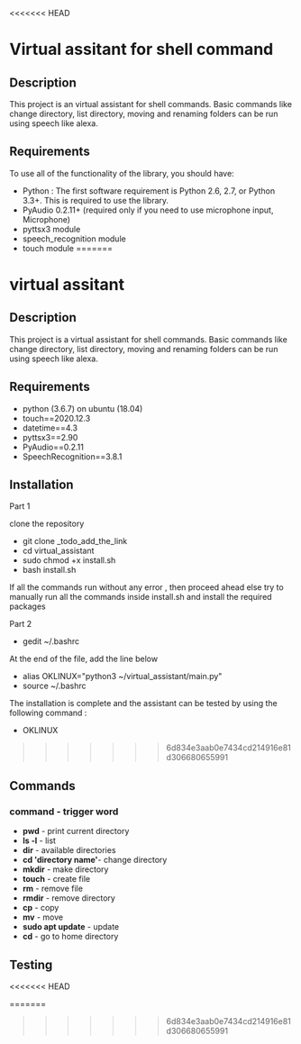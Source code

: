 <<<<<<< HEAD
# Virtual assitant for shell command

## Description
This project is an virtual assistant for shell commands. Basic commands like change directory, list directory, moving and renaming folders can be run using speech like alexa. 

## Requirements

To use all of the functionality of the library, you should have:
- Python : The first software requirement is Python 2.6, 2.7, or Python 3.3+. This is required to use the library.
- PyAudio 0.2.11+ (required only if you need to use microphone input, Microphone)
- pyttsx3 module 
- speech_recognition module 
- touch module 
=======
# virtual assitant

## Description
This project is a virtual assistant for shell commands. Basic commands like change directory, list directory, moving and renaming folders can be run using speech like alexa. 

## Requirements

- python (3.6.7) on ubuntu (18.04)
- touch==2020.12.3
- datetime==4.3
- pyttsx3==2.90
- PyAudio==0.2.11
- SpeechRecognition==3.8.1

## Installation
Part 1

clone the repository
- git clone _todo_add_the_link
- cd virtual_assistant
- sudo chmod +x install.sh
- bash install.sh 

If all the commands run without any error , then proceed ahead else try to manually run all the commands inside install.sh and install the required packages

Part 2
- gedit ~/.bashrc

At the end of the file, add the line below
- alias OKLINUX="python3 ~/virtual_assistant/main.py"
- source ~/.bashrc

The installation is complete and the assistant can be tested by using the following command :  

- OKLINUX
>>>>>>> 6d834e3aab0e7434cd214916e81d306680655991

## Commands
### command - trigger word 

- **pwd** - print current directory  
- **ls -l** - list  
- **dir** - available directories   
- **cd 'directory name'**- change directory  
- **mkdir** - make directory  
- **touch** - create file   
- **rm** - remove file   
- **rmdir** - remove directory   
- **cp** - copy   
- **mv** - move 
- **sudo apt update** - update   
- **cd** - go to home directory 

## Testing 
<<<<<<< HEAD


=======
>>>>>>> 6d834e3aab0e7434cd214916e81d306680655991

